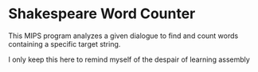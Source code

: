 # Shakespeare Word Counter

This MIPS program analyzes a given dialogue to find and count words containing a specific target string.

I only keep this here to remind myself of the despair of learning assembly


